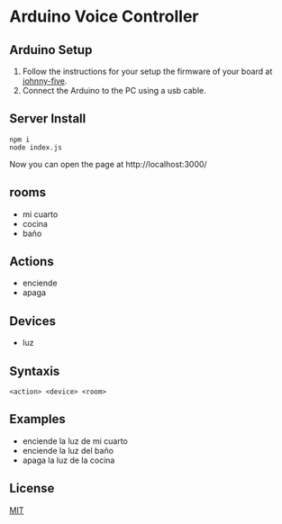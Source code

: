 # Arduino Voice Controller

## Arduino Setup
1. Follow the instructions for your setup the firmware of your board at [johnny-five].
2. Connect the Arduino to the PC using a usb cable.

## Server Install

```
npm i
node index.js
```

Now you can open the page at http://localhost:3000/

## rooms
* mi cuarto
* cocina
* baño

## Actions
* enciende
* apaga

## Devices
* luz

## Syntaxis
```
<action> <device> <room>
```

## Examples
* enciende la luz de mi cuarto
* enciende la luz del baño
* apaga la luz de la cocina


## License
[MIT]

[Web Speech Api]: <https://github.com/mdn/web-speech-api/>
[johnny-five]: <http://johnny-five.io/>
[MIT]: License
